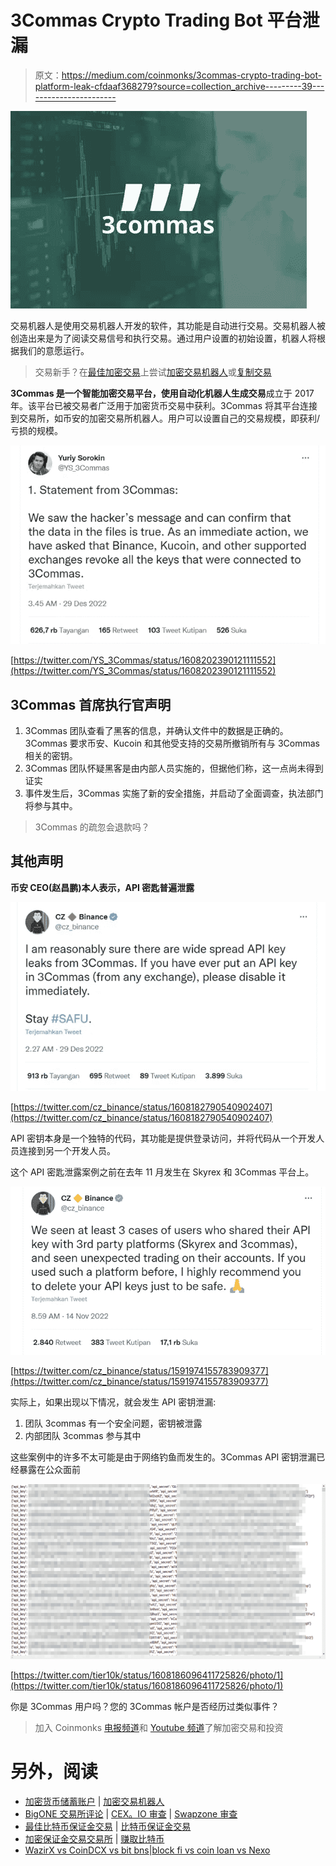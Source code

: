 # 3Commas Crypto Trading Bot 平台泄漏

> 原文：<https://medium.com/coinmonks/3commas-crypto-trading-bot-platform-leak-cfdaaf368279?source=collection_archive---------39----------------------->

![](img/6ebc5a50229ffa4b8c5e342bc8a7d572.png)

交易机器人是使用交易机器人开发的软件，其功能是自动进行交易。交易机器人被创造出来是为了阅读交易信号和执行交易。通过用户设置的初始设置，机器人将根据我们的意愿运行。

> 交易新手？在[最佳加密交易](/coinmonks/crypto-exchange-dd2f9d6f3769)上尝试[加密交易机器人](/coinmonks/crypto-trading-bot-c2ffce8acb2a)或[复制交易](/coinmonks/top-10-crypto-copy-trading-platforms-for-beginners-d0c37c7d698c)

**3Commas 是一个智能加密交易平台，使用自动化机器人生成交易**成立于 2017 年。该平台已被交易者广泛用于加密货币交易中获利。3Commas 将其平台连接到交易所，如币安的加密交易所机器人。用户可以设置自己的交易规模，即获利/亏损的规模。

![](img/b4def15a05f014e341ab40f842147372.png)

[https://twitter.com/YS_3Commas/status/1608202390121111552](https://twitter.com/YS_3Commas/status/1608202390121111552)

## 3Commas 首席执行官声明

1.  3Commas 团队查看了黑客的信息，并确认文件中的数据是正确的。3Commas 要求币安、Kucoin 和其他受支持的交易所撤销所有与 3Commas 相关的密钥。
2.  3Commas 团队怀疑黑客是由内部人员实施的，但据他们称，这一点尚未得到证实
3.  事件发生后，3Commas 实施了新的安全措施，并启动了全面调查，执法部门将参与其中。

> 3Commas 的疏忽会退款吗？

## 其他声明

**币安 CEO(赵昌鹏)本人表示，API 密匙普遍泄露**

![](img/f90b25be083ac33ecb6047ed85090b79.png)

[https://twitter.com/cz_binance/status/1608182790540902407](https://twitter.com/cz_binance/status/1608182790540902407)

API 密钥本身是一个独特的代码，其功能是提供登录访问，并将代码从一个开发人员连接到另一个开发人员。

这个 API 密匙泄露案例之前在去年 11 月发生在 Skyrex 和 3Commas 平台上。

![](img/a27dc777c03d8552154b0d9048966d7b.png)

[https://twitter.com/cz_binance/status/1591974155783909377](https://twitter.com/cz_binance/status/1591974155783909377)

实际上，如果出现以下情况，就会发生 API 密钥泄漏:

1.  团队 3commas 有一个安全问题，密钥被泄露
2.  内部团队 3commas 参与其中

这些案例中的许多不太可能是由于网络钓鱼而发生的。3Commas API 密钥泄漏已经暴露在公众面前

![](img/3c76b7820a9337bfe9acbd290821b291.png)

[https://twitter.com/tier10k/status/1608186096411725826/photo/1](https://twitter.com/tier10k/status/1608186096411725826/photo/1)

你是 3Commas 用户吗？您的 3Commas 帐户是否经历过类似事件？

> 加入 Coinmonks [电报频道](https://t.me/coincodecap)和 [Youtube 频道](https://www.youtube.com/c/coinmonks/videos)了解加密交易和投资

# 另外，阅读

*   [加密货币储蓄账户](/coinmonks/cryptocurrency-savings-accounts-be3bc0feffbf) | [加密交易机器人](/coinmonks/crypto-trading-bot-c2ffce8acb2a)
*   [BigONE 交易所评论](/coinmonks/bigone-exchange-review-64705d85a1d4) | [CEX。IO 审查](https://coincodecap.com/cex-io-review) | [Swapzone 审查](/coinmonks/swapzone-review-crypto-exchange-data-aggregator-e0ad78e55ed7)
*   [最佳比特币保证金交易](/coinmonks/bitcoin-margin-trading-exchange-bcbfcbf7b8e3) | [比特币保证金交易](https://coincodecap.com/bityard-margin-trading)
*   [加密保证金交易交易所](/coinmonks/crypto-margin-trading-exchanges-428b1f7ad108) | [赚取比特币](/coinmonks/earn-bitcoin-6e8bd3c592d9)
*   [WazirX vs CoinDCX vs bit bns](/coinmonks/wazirx-vs-coindcx-vs-bitbns-149f4f19a2f1)|[block fi vs coin loan vs Nexo](/coinmonks/blockfi-vs-coinloan-vs-nexo-cb624635230d)